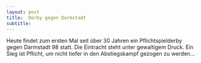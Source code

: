```yaml
---
layout: post
title:  Derby gegen Darmstadt
subtitle:  
---
```


Heute findet zum ersten Mal seit über 30 Jahren ein Pflichtspielderby gegen Darmstadt 98 statt. Die Eintracht steht unter gewaltigem Druck. Ein Sieg ist Pflicht, um nicht tiefer in den Abstiegskampf gezogen zu werden...


